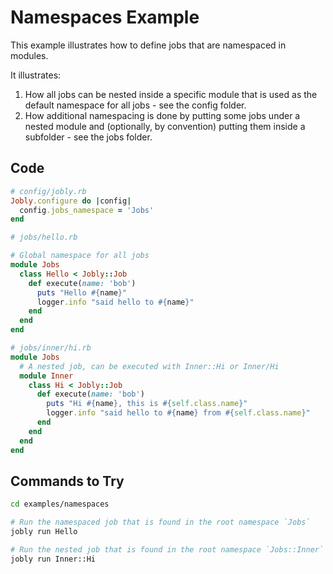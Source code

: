 # Namespaces Example

This example illustrates how to define jobs that are namespaced in modules.

It illustrates:

1. How all jobs can be nested inside a specific module that is used as the default namespace for all jobs - see the config folder.
2. How additional namespacing is done by putting some jobs under a nested module and \(optionally, by convention\) putting them inside a subfolder - see the jobs folder.

## Code

```ruby
# config/jobly.rb
Jobly.configure do |config|
  config.jobs_namespace = 'Jobs'
end
```

```ruby
# jobs/hello.rb

# Global namespace for all jobs
module Jobs
  class Hello < Jobly::Job
    def execute(name: 'bob')
      puts "Hello #{name}"
      logger.info "said hello to #{name}"
    end
  end
end
```

```ruby
# jobs/inner/hi.rb
module Jobs
  # A nested job, can be executed with Inner::Hi or Inner/Hi
  module Inner
    class Hi < Jobly::Job
      def execute(name: 'bob')
        puts "Hi #{name}, this is #{self.class.name}"
        logger.info "said hello to #{name} from #{self.class.name}"
      end
    end
  end
end
```

## Commands to Try

```bash
cd examples/namespaces

# Run the namespaced job that is found in the root namespace `Jobs`
jobly run Hello

# Run the nested job that is found in the root namespace `Jobs::Inner`
jobly run Inner::Hi
```

